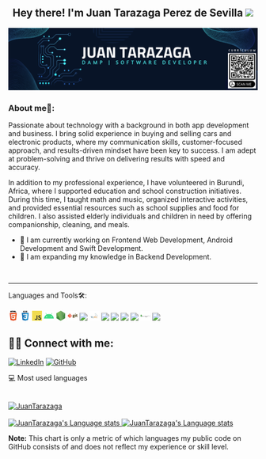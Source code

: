 <h2 align="center">Hey there! I'm Juan Tarazaga Perez de Sevilla <img src="https://media.giphy.com/media/hvRJCLFzcasrR4ia7z/giphy.gif" width="35"></h2>

<div align="center">
  <img src="Banner1.png"> 
</div>

### About me🧑:
Passionate about technology with a background in both app development and business. I bring solid experience in buying and selling cars and electronic products, where my communication skills, customer-focused approach, and results-driven mindset have been key to success. I am adept at problem-solving and thrive on delivering results with speed and accuracy.

In addition to my professional experience, I have volunteered in Burundi, Africa, where I supported education and school construction initiatives. During this time, I taught math and music, organized interactive activities, and provided essential resources such as school supplies and food for children. I also assisted elderly individuals and children in need by offering companionship, cleaning, and meals.

- 🔭 I am currently working on Frontend Web Development, Android Development and Swift Development.
- 🌱 I am expanding my knowledge in Backend Development.

<br/>

---

<summary>
Languages and Tools🛠:
</summary>
  <br/>
<code><img height="20" src="https://raw.githubusercontent.com/github/explore/80688e429a7d4ef2fca1e82350fe8e3517d3494d/topics/html/html.png"></code>
<code><img height="20" src="https://raw.githubusercontent.com/github/explore/80688e429a7d4ef2fca1e82350fe8e3517d3494d/topics/css/css.png"></code>
<code><img height="20" src="https://raw.githubusercontent.com/github/explore/80688e429a7d4ef2fca1e82350fe8e3517d3494d/topics/javascript/javascript.png"></code>
<code><img height="20" src="https://raw.githubusercontent.com/github/explore/80688e429a7d4ef2fca1e82350fe8e3517d3494d/topics/android/android.png"></code>
<code><img height="20" src="https://raw.githubusercontent.com/github/explore/80688e429a7d4ef2fca1e82350fe8e3517d3494d/topics/nodejs/nodejs.png"></code>
<code><img height="20" src="https://raw.githubusercontent.com/github/explore/80688e429a7d4ef2fca1e82350fe8e3517d3494d/topics/git/git.png"></code>
<code><img height="20" src="https://upload.wikimedia.org/wikipedia/commons/thumb/a/ae/Github-desktop-logo-symbol.svg/1024px-Github-desktop-logo-symbol.svg.png"></code>
<code><img height="20" src="https://raw.githubusercontent.com/github/explore/80688e429a7d4ef2fca1e82350fe8e3517d3494d/topics/mysql/mysql.png"></code>
<code><img height="20" src="https://upload.wikimedia.org/wikipedia/commons/thumb/b/b2/Bootstrap_logo.svg/1024px-Bootstrap_logo.svg.png"></code>
<code><img height="20" src="https://banner2.cleanpng.com/20181122/krs/kisspng-java-programming-language-selenium-computer-softwa-july-2-16-halab-4-dev-5bf78387a7bb41.028192901542947719687.jpg"></code>
<code><img height="20" src="https://upload.wikimedia.org/wikipedia/commons/thumb/9/9a/Visual_Studio_Code_1.35_icon.svg/1024px-Visual_Studio_Code_1.35_icon.svg.png"></code>
<code><img height="20" src="https://upload.wikimedia.org/wikipedia/commons/7/74/Kotlin_Icon.png"></code>
<code><img height="20" src="https://raw.githubusercontent.com/github/explore/master/topics/mongodb/mongodb.png"></code>
<code><img height="20" src="https://upload.wikimedia.org/wikipedia/commons/9/9d/Swift_logo.svg"></code>


## 🙋‍♂️ Connect with me:

<p align="left">
  <a href="https://www.linkedin.com/in/juan-tarazaga-035160293/"><img alt="LinkedIn" title="LinkedIn" src="https://img.shields.io/badge/-LinkedIn-0077B5?style=for-the-badge&logo=linkedin&logoColor=white"/></a>
  <a href="https://github.com/JuanTarazaga/Perfil"><img alt="GitHub" title="GitHub" src="https://img.shields.io/badge/-GitHub-333333?style=for-the-badge&logo=github&logoColor=white"/></a>
</p>

<summary>💻 Most used languages</summary>

<br/>
<br/>
<a href="https://github.com/JuanTarazaga">
<img src="https://github-readme-stats.vercel.app/api/top-langs/?username=JuanTarazaga&langs_count=8&layout=compact" alt="JuanTarazaga">
</a>
<br/>
<br/> 

<!-- Github -->
<td>
    <a href="https://github.com/anuraghazra/github-readme-stats#gh-light-mode-only">
        <img height="150" src="https://github-readme-stats-git-masterrstaa-rickstaa.vercel.app/api/top-langs/?username=JuanTarazaga&layout=compact&langs_count=12&hide_border=true&role=owner,collaborator&theme=default#gh-light-mode-only" alt="JuanTarazaga's Language stats" />
    </a>
    <a href="https://github.com/anuraghazra/github-readme-stats#gh-dark-mode-only">
        <img height="150" src="https://github-readme-stats-git-masterrstaa-rickstaa.vercel.app/api/top-langs/?username=JuanTarazaga&layout=compact&langs_count=12&hide_border=true&role=owner,collaborator&theme=dark&bg_color=000000#gh-dark-mode-only" alt="JuanTarazaga's Language stats" />
    </a>
</td>


<b>Note:</b> This chart is only a metric of which languages my public code on GitHub consists of and does not reflect my experience or skill level.






